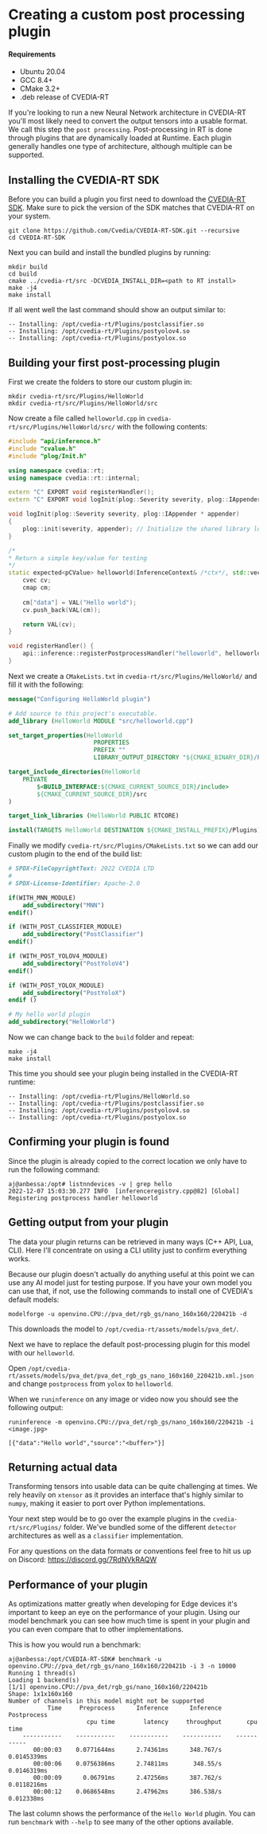 # Creating a custom post processing plugin

#### Requirements
- Ubuntu 20.04
- GCC 8.4+
- CMake 3.2+
- .deb release of CVEDIA-RT

If you're looking to run a new Neural Network architecture in CVEDIA-RT you'll most likely need to convert the output
tensors into a usable format. We call this step the `post processing`. Post-processing in RT is done through plugins
that are dynamically loaded at Runtime. Each plugin generally handles one type of architecture, although multiple
can be supported.

## Installing the CVEDIA-RT SDK

Before you can build a plugin you first need to download the [CVEDIA-RT SDK](https://github.com/Cvedia/CVEDIA-RT-SDK).
Make sure to pick the version of the SDK matches that CVEDIA-RT on your system.

```
git clone https://github.com/Cvedia/CVEDIA-RT-SDK.git --recursive
cd CVEDIA-RT-SDK
```

Next you can build and install the bundled plugins by running:
```
mkdir build
cd build
cmake ../cvedia-rt/src -DCVEDIA_INSTALL_DIR=<path to RT install>
make -j4
make install
```

If all went well the last command should show an output similar to:
```
-- Installing: /opt/cvedia-rt/Plugins/postclassifier.so
-- Installing: /opt/cvedia-rt/Plugins/postyolov4.so
-- Installing: /opt/cvedia-rt/Plugins/postyolox.so
```

## Building your first post-processing plugin

First we create the folders to store our custom plugin in:
```
mkdir cvedia-rt/src/Plugins/HelloWorld
mkdir cvedia-rt/src/Plugins/HelloWorld/src
```

Now create a file called `helloworld.cpp` in `cvedia-rt/src/Plugins/HelloWorld/src/`  with the following contents:
```c++
#include "api/inference.h"
#include "cvalue.h"
#include "plog/Init.h"

using namespace cvedia::rt;
using namespace cvedia::rt::internal;

extern "C" EXPORT void registerHandler();
extern "C" EXPORT void logInit(plog::Severity severity, plog::IAppender * appender);

void logInit(plog::Severity severity, plog::IAppender * appender)
{
	plog::init(severity, appender); // Initialize the shared library logger.
}

/*
* Return a simple key/value for testing
*/
static expected<pCValue> helloworld(InferenceContext& /*ctx*/, std::vector<xt::xarray<float>> & /*output*/, CValue */*modelConf*/) {
	cvec cv;
	cmap cm;
	
	cm["data"] = VAL("Hello world");
	cv.push_back(VAL(cm));

    return VAL(cv);
}

void registerHandler() {
	api::inference::registerPostprocessHandler("helloworld", helloworld);
}
```

Next we create a `CMakeLists.txt` in `cvedia-rt/src/Plugins/HelloWorld/` and fill it with the following:
```cmake
message("Configuring HelloWorld plugin")

# Add source to this project's executable.
add_library (HelloWorld MODULE "src/helloworld.cpp")

set_target_properties(HelloWorld 
                        PROPERTIES 
                        PREFIX ""
                        LIBRARY_OUTPUT_DIRECTORY "${CMAKE_BINARY_DIR}/Plugins/$<0:>")

target_include_directories(HelloWorld
    PRIVATE
        $<BUILD_INTERFACE:${CMAKE_CURRENT_SOURCE_DIR}/include>
        ${CMAKE_CURRENT_SOURCE_DIR}/src
)

target_link_libraries (HelloWorld PUBLIC RTCORE)

install(TARGETS HelloWorld DESTINATION ${CMAKE_INSTALL_PREFIX}/Plugins)
```

Finally we modify `cvedia-rt/src/Plugins/CMakeLists.txt` so we can add our custom plugin to the end of the build list:

```cmake
# SPDX-FileCopyrightText: 2022 CVEDIA LTD
#
# SPDX-License-Identifier: Apache-2.0

if(WITH_MNN_MODULE)
    add_subdirectory("MNN")
endif()

if (WITH_POST_CLASSIFIER_MODULE)
    add_subdirectory("PostClassifier")
endif()

if (WITH_POST_YOLOV4_MODULE)
    add_subdirectory("PostYoloV4")
endif()

if (WITH_POST_YOLOX_MODULE)
    add_subdirectory("PostYoloX")
endif ()

# My hello world plugin
add_subdirectory("HelloWorld")

```

Now we can change back to the `build` folder and repeat:
```
make -j4
make install
```

This time you should see your plugin being installed in the CVEDIA-RT runtime:
```
-- Installing: /opt/cvedia-rt/Plugins/HelloWorld.so
-- Installing: /opt/cvedia-rt/Plugins/postclassifier.so
-- Installing: /opt/cvedia-rt/Plugins/postyolov4.so
-- Installing: /opt/cvedia-rt/Plugins/postyolox.so
```

## Confirming your plugin is found

Since the plugin is already copied to the correct location we only have to run the following command:
```
aj@anbessa:/opt# listnndevices -v | grep hello
2022-12-07 15:03:30.277 INFO  [inferenceregistry.cpp@82] [Global] Registering postprocess handler helloworld
```

## Getting output from your plugin

The data your plugin returns can be retrieved in many ways (C++ API, Lua, CLI). Here I'll concentrate on using a CLI
utility just to confirm everything works.

Because our plugin doesn't actually do anything useful at this point we can use any AI model just for testing purpose.
If you have your own model you can use that, if not, use the following commands to install one of CVEDIA's default models:

```
modelforge -u openvino.CPU://pva_det/rgb_gs/nano_160x160/220421b -d
```
This downloads the model to `/opt/cvedia-rt/assets/models/pva_det/`. 

Next we have to replace the default post-processing plugin for this model with our `helloworld`.

Open `/opt/cvedia-rt/assets/models/pva_det/pva_det_rgb_gs_nano_160x160_220421b.xml.json` and change `postprocess` from
`yolox` to `helloworld`.

When we `runinference` on any image or video now you should see the following output:
```
runinference -m openvino.CPU://pva_det/rgb_gs/nano_160x160/220421b -i <image.jpg>

[{"data":"Hello world","source":"<buffer>"}]
```

## Returning actual data

Transforming tensors into usable data can be quite challenging at times. We rely heavily on `xtensor` as it provides an
interface that's highly similar to `numpy`, making it easier to port over Python implementations.

Your next step would be to go over the example plugins in the `cvedia-rt/src/Plugins/` folder. We've bundled some of the
different `detector` architectures as well as a `classifier` implementation.

For any questions on the data formats or conventions feel free to hit us up on Discord: https://discord.gg/7RdNVkRAQW

## Performance of your plugin

As optimizations matter greatly when developing for Edge devices it's important to keep an eye on the performance of
your plugin. Using our model benchmark you can see how much time is spent in your plugin and you can even compare
that to other implementations.

This is how you would run a benchmark:
```
aj@anbessa:/opt/CVEDIA-RT-SDK# benchmark -u openvino.CPU://pva_det/rgb_gs/nano_160x160/220421b -i 3 -n 10000
Running 1 thread(s)
Loading 1 backend(s)
[1/1] openvino.CPU://pva_det/rgb_gs/nano_160x160/220421b
Shape: 1x1x160x160
Number of channels in this model might not be supported
           Time     Preprocess      Inference      Inference    Postprocess
                      cpu time        latency     throughput       cpu time
    -----------    -----------    -----------    -----------    -----------
       00:00:03    0.0771644ms      2.74361ms      348.767/s    0.0145339ms
       00:00:06    0.0756386ms      2.74811ms       348.55/s    0.0146319ms
       00:00:09      0.06791ms      2.47256ms      387.762/s    0.0118216ms
       00:00:12    0.0686548ms      2.47962ms      386.538/s     0.012338ms

```

The last column shows the performance of the `Hello World` plugin. You can run `benchmark` with `--help` to see many of
the other options available.